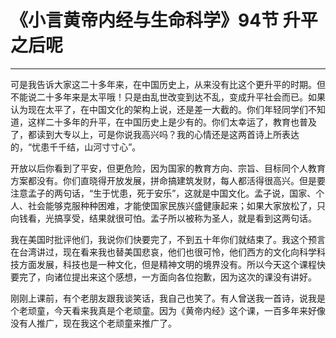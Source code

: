 # 《小言黄帝内经与生命科学》94节 升平之后呢

------

可是我告诉大家这二十多年来，在中国历史上，从来没有比这个更升平的时期。但不能说二十多年来是太平哦！只是由乱世改变到达不乱，变成升平社会而已。如果认为现在太平了，在中国文化的架构上说，还是差一大截的。你们年轻同学们不知道，这样二十多年的升平，在中国历史上是少有的。你们太幸运了，教育也普及了，都读到大专以上，可是你说我高兴吗？我的心情还是这两首诗上所表达的，“忧患千千结，山河寸寸心”。

开放以后你看到了平安，但更危险，因为国家的教育方向、宗旨、目标同个人教育方案都没有。你们直晓得开放发展，拼命搞建筑发财，每人都活得很高兴。但是要注意孟子的两句话，“生于忧患，死于安乐”，这就是中国文化。孟子说，国家、个人、社会能够克服种种困难，才能使国家民族兴盛健康起来；如果大家放松了，只向钱看，光搞享受，结果就很可怕。孟子所以被称为圣人，就是看到这两句话。

我在美国时批评他们，我说你们快要完了，不到五十年你们就结束了。我这个预言在台湾讲过，现在看来我也替美国悲哀，他们也很可怜，他们西方的文化向科学科技方面发展，科技也是一种文化，但是精神文明的境界没有。所以今天这个课程快要完了，向诸位提出来这个感想，一方面向各位抱歉，因为这次的课没有讲好。

刚刚上课前，有个老朋友跟我谈笑话，我自己也笑了。有人曾送我一首诗，说我是个老顽童，今天看来我真是个老顽童。因为《黄帝内经》这个课，一百多年来好像没有人推广，现在我这个老顽童来推广了。